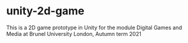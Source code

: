 # unity-2d-game
This is a 2D game prototype in Unity for the module Digital Games and Media at Brunel University London, Autumn term 2021
